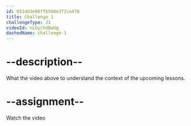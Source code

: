 ```yaml
---
id: 651dd3e06ffb500e3f2ce478
title: Challenge 1
challengeType: 21
videoId: nLDychdBwUg
dashedName: challenge-1
---
```


# --description--

What the video above to understand the context of the upcoming lessons.

# --assignment--

Watch the video
